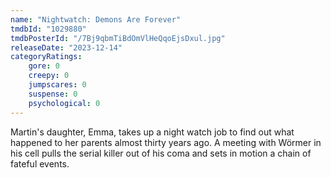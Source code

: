 ```yaml
---
name: "Nightwatch: Demons Are Forever"
tmdbId: "1029880"
tmdbPosterId: "/7Bj9qbmTiBdOmVlHeQqoEjsDxul.jpg"
releaseDate: "2023-12-14"
categoryRatings:
    gore: 0
    creepy: 0
    jumpscares: 0
    suspense: 0
    psychological: 0
---
```

Martin's daughter, Emma, takes up a night watch job to find out what happened to her parents almost thirty years ago. A meeting with Wörmer in his cell pulls the serial killer out of his coma and sets in motion a chain of fateful events.
